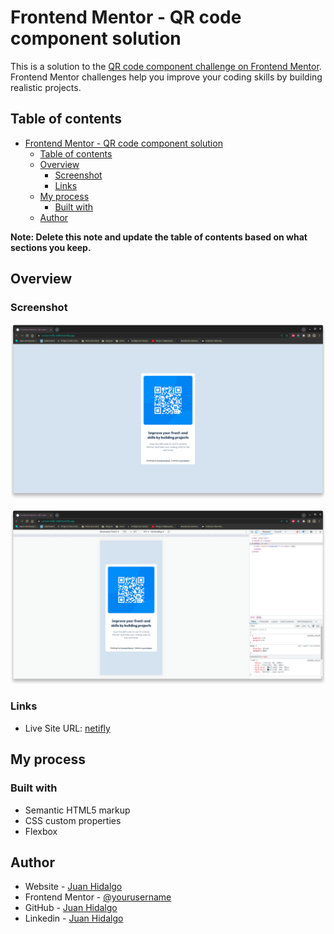 # Frontend Mentor - QR code component solution

This is a solution to the [QR code component challenge on Frontend Mentor](https://www.frontendmentor.io/challenges/qr-code-component-iux_sIO_H). Frontend Mentor challenges help you improve your coding skills by building realistic projects. 

## Table of contents

- [Frontend Mentor - QR code component solution](#frontend-mentor---qr-code-component-solution)
  - [Table of contents](#table-of-contents)
  - [Overview](#overview)
    - [Screenshot](#screenshot)
    - [Links](#links)
  - [My process](#my-process)
    - [Built with](#built-with)
  - [Author](#author)

**Note: Delete this note and update the table of contents based on what sections you keep.**

## Overview

### Screenshot

![](./docs/desktop.png)

![](./docs/movile.png)

### Links
- Live Site URL: [netifly](https://curious-taffy-e08616.netlify.app/)

## My process

### Built with

- Semantic HTML5 markup
- CSS custom properties
- Flexbox



## Author

- Website - [Juan Hidalgo](https://jjhidalgo.com)
- Frontend Mentor - [@yourusername](https://www.frontendmentor.io/profile/yourusername)
- GitHub - [Juan Hidalgo](https://github.com/Juan-Jose-Hidalgo)
- Linkedin - [Juan Hidalgo](https://www.linkedin.com/in/juan-jos%C3%A9-hidalgo-ya%C3%B1ez-854698b4/)

